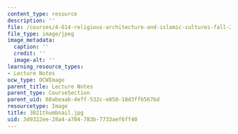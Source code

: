 ```yaml
---
content_type: resource
description: ''
file: /courses/4-614-religious-architecture-and-islamic-cultures-fall-2002/3d9322ee28a4a704783b7733aef6ff40_3021thumbnail.jpg
file_type: image/jpeg
image_metadata:
  caption: ''
  credit: ''
  image-alt: ''
learning_resource_types:
- Lecture Notes
ocw_type: OCWImage
parent_title: Lecture Notes
parent_type: CourseSection
parent_uid: 68abeaab-4eff-532c-e858-18d3ffb567bd
resourcetype: Image
title: 3021thumbnail.jpg
uid: 3d9322ee-28a4-a704-783b-7733aef6ff40
---
```


